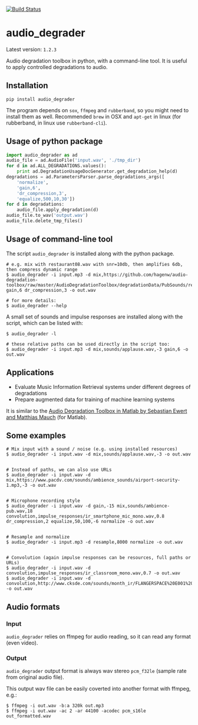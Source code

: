 [![Build Status](https://travis-ci.org/EliosMolina/audio_degrader.svg?branch=master)](https://travis-ci.org/EliosMolina/audio_degrader)
# audio_degrader

Latest version: `1.2.3`

Audio degradation toolbox in python, with a command-line tool. It is useful to apply controlled degradations to audio.


## Installation

`pip install audio_degrader`

The program depends on `sox`, `ffmpeg` and `rubberband`, so you might need to install them as well. Recommended `brew` in OSX and `apt-get` in linux (for rubberband, in linux use `rubberband-cli`).


## Usage of python package
```Python
import audio_degrader as ad
audio_file = ad.AudioFile('input.wav', './tmp_dir')
for d in ad.ALL_DEGRADATIONS.values():
    print ad.DegradationUsageDocGenerator.get_degradation_help(d)
degradations = ad.ParametersParser.parse_degradations_args([
    'normalize',
    'gain,6',
    'dr_compression,3',
    'equalize,500,10,30'])
for d in degradations:
    audio_file.apply_degradation(d)
audio_file.to_wav('output.wav')
audio_file.delete_tmp_files()
```

## Usage of command-line tool

The script `audio_degrader` is installed along with the python package.

```
# e.g. mix with restaurant08.wav with snr=10db, then amplifies 6db, then compress dynamic range
$ audio_degrader -i input.mp3 -d mix,https://github.com/hagenw/audio-degradation-toolbox/raw/master/AudioDegradationToolbox/degradationData/PubSounds/restaurant08.wav,10 gain,6 dr_compression,3 -o out.wav

# for more details:
$ audio_degrader --help
```

A small set of sounds and impulse responses are installed along with the script, which can be listed with:
```
$ audio_degrader -l

# these relative paths can be used directly in the script too:
$ audio_degrader -i input.mp3 -d mix,sounds/applause.wav,-3 gain,6 -o out.wav
```


## Applications
* Evaluate Music Information Retrieval systems under different degrees of degradations
* Prepare augmented data for training of machine learning systems

It is similar to the [Audio Degradation Toolbox in Matlab by Sebastian Ewert and Matthias Mauch][1] (for Matlab).


## Some examples

```
# Mix input with a sound / noise (e.g. using installed resources)
$ audio_degrader -i input.wav -d mix,sounds/applause.wav,-3 -o out.wav


# Instead of paths, we can also use URLs
$ audio_degrader -i input.wav -d mix,https://www.pacdv.com/sounds/ambience_sounds/airport-security-1.mp3,-3 -o out.wav


# Microphone recording style
$ audio_degrader -i input.wav -d gain,-15 mix,sounds/ambience-pub.wav,18 convolution,impulse_responses/ir_smartphone_mic_mono.wav,0.8 dr_compression,2 equalize,50,100,-6 normalize -o out.wav


# Resample and normalize
$ audio_degrader -i input.mp3 -d resample,8000 normalize -o out.wav


# Convolution (again impulse responses can be resources, full paths or URLs)
$ audio_degrader -i input.wav -d convolution,impulse_responses/ir_classroom_mono.wav,0.7 -o out.wav
$ audio_degrader -i input.wav -d convolution,http://www.cksde.com/sounds/month_ir/FLANGERSPACE%20E001%20M2S.wav,0.7 -o out.wav
```

## Audio formats

### Input
`audio_degrader` relies on ffmpeg for audio reading, so it can read any format (even video).

### Output
`audio_degrader` output format is always wav stereo `pcm_f32le` (sample rate from original audio file).

This output wav file can be easily coverted into another format with ffmpeg, e.g.:
```
$ ffmpeg -i out.wav -b:a 320k out.mp3
$ ffmpeg -i out.wav -ac 2 -ar 44100 -acodec pcm_s16le out_formatted.wav
```


[1]: https://code.soundsoftware.ac.uk/projects/audio-degradation-toolbox
